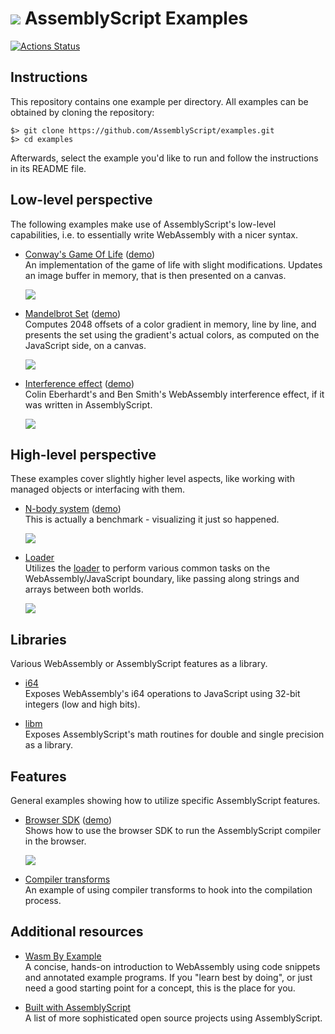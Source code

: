 ![](https://avatars1.githubusercontent.com/u/28916798?s=64) AssemblyScript Examples
=======================

[![Actions Status](https://github.com/AssemblyScript/examples/workflows/Test/badge.svg?branch=master)](https://github.com/AssemblyScript/examples/actions)

## Instructions

This repository contains one example per directory. All examples can be obtained by cloning the repository:

```
$> git clone https://github.com/AssemblyScript/examples.git
$> cd examples
```

Afterwards, select the example you'd like to run and follow the instructions in its README file.

## Low-level perspective

The following examples make use of AssemblyScript's low-level capabilities, i.e. to essentially write WebAssembly with a nicer syntax.

* [Conway's Game Of Life](./game-of-life) ([demo](https://assemblyscript.github.io/examples/game-of-life/))<br />
  An implementation of the game of life with slight modifications. Updates an image buffer in memory, that is then presented on a canvas.

  <img src="./game-of-life/preview.jpg" />

* [Mandelbrot Set](./mandelbrot) ([demo](https://assemblyscript.github.io/examples/mandelbrot/))<br />
  Computes 2048 offsets of a color gradient in memory, line by line, and presents the set using the gradient's actual colors, as computed on the JavaScript side, on a canvas.

  <img src="./mandelbrot/preview.jpg" />

* [Interference effect](./interference) ([demo](https://assemblyscript.github.io/examples/interference/))<br />
  Colin Eberhardt's and Ben Smith's WebAssembly interference effect, if it was written in AssemblyScript.

  <img src="./interference/preview.jpg" />

## High-level perspective

These examples cover slightly higher level aspects, like working with managed objects or interfacing with them.

* [N-body system](./n-body) ([demo](https://assemblyscript.github.io/examples/n-body/))<br />
  This is actually a benchmark - visualizing it just so happened.

  <img src="./n-body/preview.jpg" />

* [Loader](./loader)<br />
  Utilizes the [loader](https://docs.assemblyscript.org/basics/loader) to perform various common tasks on the WebAssembly/JavaScript boundary, like passing along strings and arrays between both worlds.

  <img src="./loader/preview.jpg" />

## Libraries

Various WebAssembly or AssemblyScript features as a library.

* [i64](./i64)<br />
  Exposes WebAssembly's i64 operations to JavaScript using 32-bit integers (low and high bits).

* [libm](./libm)<br />
  Exposes AssemblyScript's math routines for double and single precision as a library.

## Features

General examples showing how to utilize specific AssemblyScript features.

* [Browser SDK](./sdk) ([demo](https://assemblyscript.github.io/examples/sdk/))<br />
  Shows how to use the browser SDK to run the AssemblyScript compiler in the browser.

  <img src="./sdk/preview.jpg" />

* [Compiler transforms](./transform)<br />
  An example of using compiler transforms to hook into the compilation process.

## Additional resources

* [Wasm By Example](https://wasmbyexample.dev/all-examples-list.html)<br />
  A concise, hands-on introduction to WebAssembly using code snippets and annotated example programs. If you "learn best by doing", or just need a good starting point for a concept, this is the place for you.

* [Built with AssemblyScript](https://www.assemblyscript.org/built-with-assemblyscript.html)<br />
  A list of more sophisticated open source projects using AssemblyScript.
